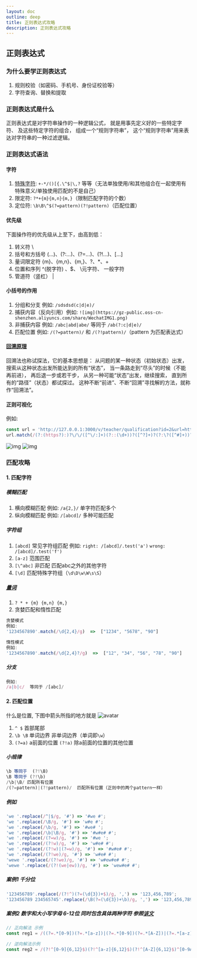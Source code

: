 ```yaml
---
layout: doc
outline: deep
title: 正则表达式攻略
description: 正则表达式攻略
---
```

<FlipWords :words="['正则表达式攻略']"/>

## 正则表达式

### 为什么要学正则表达式

1. 规则校验（如密码、手机号、身份证校验等）
2. 字符查询、替换和提取

### 正则表达式是什么

正则表达式是对字符串操作的一种逻辑公式，
就是用事先定义好的一些特定字符、
及这些特定字符的组合，
组成一个“规则字符串”，
这个“规则字符串”用来表达对字符串的一种过滤逻辑。

### 正则表达式语法

#### 字符

1. [特殊字符](https://developer.mozilla.org/zh-CN/docs/Web/JavaScript/Guide/Regular_Expressions): `+-*/()[{.\^$|\,?` 等等（无法单独使用/和其他组合在一起使用有特殊意义/单独使用匹配的不是自己）
2. 限定符: `?*+{m}{m,n}{m,}`（限制匹配字符的个数）
3. 定位符: `\b\B\^$(?=pattern)(?!pattern)`（匹配位置）

#### 优先级

下面操作符的优先级从上至下，由高到低：

1. 转义符 \
2. 括号和方括号 (...)、(?:...)、(?=...)、(?!...)、[...]
3. 量词限定符 {m}、{m,n}、{m,}、?、*、+
4. 位置和序列 ^(脱字符) 、$、 \元字符、 一般字符
5. 管道符（竖杠） |

#### 小括号的作用

1. 分组和分支 例如: `/sdsdsd(c|d|e)/`
2. 捕获内容（反向引用）例如: `![img](https://gz-public.oss-cn-shenzhen.aliyuncs.com/share/WechatIMG1.png)`
3. 非捕获内容 例如: `/abc|abd|abe/` 等同于 `/ab(?:c|d|e)/`
4. 匹配位置 例如: `/(?=pattern)/` 和 `/(?!pattern)/`（pattern 为匹配表达式）

#### [回溯原理](https://zhuanlan.zhihu.com/p/27417442)

回溯法也称试探法，它的基本思想是：
从问题的某一种状态（初始状态）出发，
搜索从这种状态出发所能达到的所有“状态”，
当一条路走到“尽头”的时候（不能再前进），
再后退一步或若干步，
从另一种可能“状态”出发，继续搜索，
直到所有的“路径”（状态）都试探过。
这种不断“前进”、不断“回溯”寻找解的方法，就称作“回溯法”。

#### 正则可视化

例如:

```js
const url = 'http://127.0.0.1:3000/v/teacher/qualification?id=2&url=http%3A%2F%2F127.0.0.1%3A3000%2Fv%2Fteacher%2Fqualification%3Fid%3D2#rrr#333';
url.match(/(?:(https?):)?\/\/([^\/:]+)(?::(\d+))?([^?]+)?(?:\?([^#]+))?(?:#(.+))?/);
```

![img](https://gz-public.oss-cn-shenzhen.aliyuncs.com/share/WechatIMG2.png) ![img](https://gz-public.oss-cn-shenzhen.aliyuncs.com/share/url.png)

### 匹配攻略

#### 1. 匹配字符

##### 模糊匹配

1. 横向模糊匹配 例如: `/a{2,}/` 单字符匹配多个
2. 纵向模糊匹配 例如: `/[abcd]/` 多种可能匹配

##### 字符组

1. `[abcd]` 常见字符组匹配 例如: `right: /[abcd]/.test('a')` `wrong: /[abcd]/.test('f')`
2. `[a-z]` 范围匹配
3. `[\^abc]` 非匹配 匹配abc之外的其他字符
4. `[\d]` 匹配特殊字符组（`\d\D\w\W\s\S`）

##### [量词](https://zhuanlan.zhihu.com/p/27417442)

1. `? * + {m} {m,n} {m,}`
2. 贪婪匹配和惰性匹配

```js
贪婪模式
例如: 
'1234567890'.match(/\d{2,4}/g)  =>  ["1234", "5678", "90"]

惰性模式
例如:
'1234567890'.match(/\d{2,4}?/g)  =>  ["12", "34", "56", "78", "90"]
```

##### 分支

```js
例如:
/a|b|c/  等同于 /[abc]/
```

#### 2. 匹配位置

什么是位置, 下图中箭头所指的地方就是 ![avatar](https://pic4.zhimg.com/80/v2-c487b9402a935625be4dd4b0e4f5fe5f_hd.png)

1. `^ $` 首部尾部
2. `\b \B` 单词边界 非单词边界（单词即`\w`）
3. `(?=a)` a前面的位置 `(?!a)` 除a前面的位置的其他位置

##### 小规律

```js
\b 等同于  (?!\B)
\B 等同于 (?!\b)
/\b|\B/ 匹配所有位置
/(?=pattern)|(?!pattern)/  匹配所有位置（正则中的两个pattern一样）
```

##### 例如

```js
'we '.replace(/^|$/g, '#') => '#we #';
'we '.replace(/\B/g, '#') => 'w#e #';
'we '.replace(/\b/g, '#') => '#we# ';
'we '.replace(/\b|\B/g, '#') => '#w#e# #';
'we '.replace(/(?=w)/g, '#') => '#we ';
'we '.replace(/(?!w)/g, '#') => 'w#e# #';
'we '.replace(/(?!w)|(?=w)/g, '#') => '#w#e# #';
'we '.replace(/(?!we)/g, '#') => 'w#e# #';
'wewe '.replace(/(?!we)/g, '#') => 'w#ew#e# #';
'wewe '.replace(/(?!(we|ew))/g, '#') => 'wew#e# #';
```

##### 案例1 千分位

```js
'123456789'.replace(/(?!^)(?=(\d{3})+$)/g, ',') => '123,456,789';
'123456789 234565745'.replace(/\B(?=(\d{3})+\b)/g, ',') => '123,456,789 234,565,745';
```

##### 案例2 数字和大小写字母 6-12位 同时包含具体两种字符 参照[该文](https://zhuanlan.zhihu.com/p/27309508)

```js
// 正向解法 示例
const reg1 = /((?=.*[0-9])(?=.*[a-z])|(?=.*[0-9])(?=.*[A-Z])|(?=.*[a-z])(?=.*[A-Z]))^[0-9A-Za-z]{6,12}$/;

// 逆向解法示例
const reg2 = /(?!^[0-9]{6,12}$)(?!^[a-z]{6,12}$)(?!^[A-Z]{6,12}$)^[0-9A-Za-z]{6,12}$/;
```
